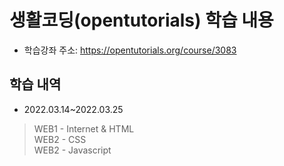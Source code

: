 # 생활코딩(opentutorials) 학습 내용
 - 학습강좌 주소: https://opentutorials.org/course/3083

## 학습 내역
 - 2022.03.14~2022.03.25
 > WEB1 - Internet & HTML   
 > WEB2 - CSS   
 > WEB2 - Javascript
 
